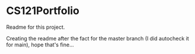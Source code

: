 # CS121Portfolio
Readme for this project.

Creating the readme after the fact for the master branch (I did autocheck it for main), hope that's fine...
